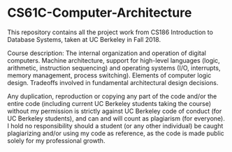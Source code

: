 # CS61C-Computer-Architecture

This repository contains all the project work from CS186 Introduction to Database Systems, taken at UC Berkeley in Fall 2018. 


Course description:
The internal organization and operation of digital computers. Machine architecture, support for high-level languages (logic, arithmetic, instruction sequencing) and operating systems (I/O, interrupts, memory management, process switching). Elements of computer logic design. Tradeoffs involved in fundamental architectural design decisions. 


Any duplication, reproduction or copying any part of the code and/or the entire code (including current UC Berkeley students taking the course) without my permission is strictly against UC Berkeley code of conduct (for UC Berkeley students), and can and will count as plagiarism (for everyone). I hold no responsibility should a student (or any other individual) be caught plagiarizing and/or using my code as reference, as the code is made public solely for my professional growth.

